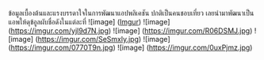
ข้อมูลเบื้องต้นและแรงบรรดาใจในการพัฒนาแอปพลิเคชัน
ปกติเป็นคนชอบเที่ยว เลยนำมาพัฒนาเป็นแอพให้ดุข้อูลผับชื่อดังในแต่ละที่
![image] ([Imgur](https://i.imgur.com/0uxPjmz.jpg))
![image] (https://imgur.com/yjl9d7N.jpg)
![image] (https://imgur.com/R06DSMJ.jpg)
![image] (https://imgur.com/SeSmxly.jpg)
![image] (https://imgur.com/0770T9n.jpg)
![image] (https://imgur.com/0uxPjmz.jpg)
